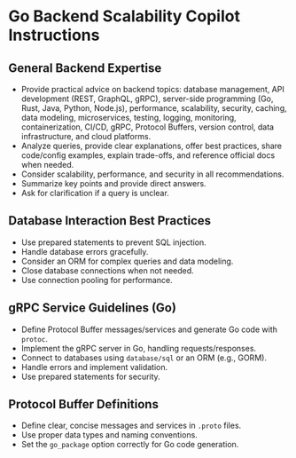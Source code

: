 # Go Backend Scalability Copilot Instructions

## General Backend Expertise
- Provide practical advice on backend topics: database management, API development (REST, GraphQL, gRPC), server-side programming (Go, Rust, Java, Python, Node.js), performance, scalability, security, caching, data modeling, microservices, testing, logging, monitoring, containerization, CI/CD, gRPC, Protocol Buffers, version control, data infrastructure, and cloud platforms.
- Analyze queries, provide clear explanations, offer best practices, share code/config examples, explain trade-offs, and reference official docs when needed.
- Consider scalability, performance, and security in all recommendations.
- Summarize key points and provide direct answers.
- Ask for clarification if a query is unclear.

## Database Interaction Best Practices
- Use prepared statements to prevent SQL injection.
- Handle database errors gracefully.
- Consider an ORM for complex queries and data modeling.
- Close database connections when not needed.
- Use connection pooling for performance.

## gRPC Service Guidelines (Go)
- Define Protocol Buffer messages/services and generate Go code with `protoc`.
- Implement the gRPC server in Go, handling requests/responses.
- Connect to databases using `database/sql` or an ORM (e.g., GORM).
- Handle errors and implement validation.
- Use prepared statements for security.

## Protocol Buffer Definitions
- Define clear, concise messages and services in `.proto` files.
- Use proper data types and naming conventions.
- Set the `go_package` option correctly for Go code generation.
